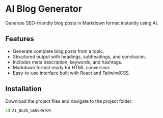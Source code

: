 # AI Blog Generator

Generate SEO-friendly blog posts in Markdown format instantly using AI.

## Features
- Generate complete blog posts from a topic.
- Structured output with headings, subheadings, and conclusion.
- Includes meta description, keywords, and hashtags.
- Markdown format ready for HTML conversion.
- Easy-to-use interface built with React and TailwindCSS.

## Installation

Download the project files and navigate to the project folder:

```bash
cd AI_BLOG_GENERATOR

